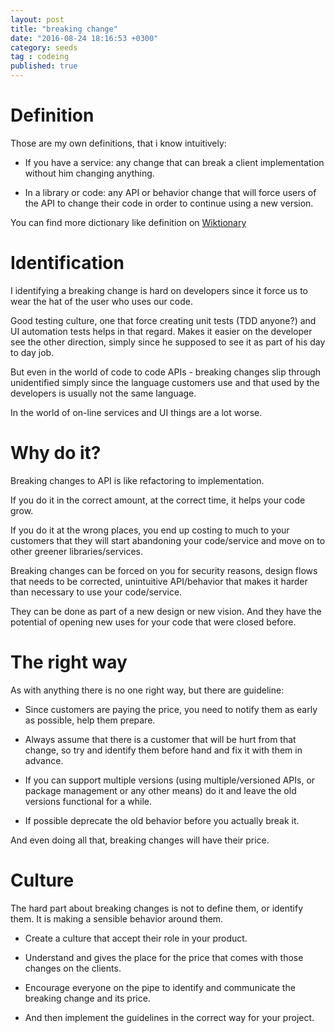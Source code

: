 ```yaml
---
layout: post
title: "breaking change"
date: "2016-08-24 18:16:53 +0300"
category: seeds
tag : codeing
published: true
---
```

# Definition

Those are my own definitions, that i know intuitively:

- If you have a service: any change that can break a client implementation without him changing anything.

- In a library or code: any API or behavior change that will force users of the API to change their code in order to continue using a new version.

You can find more dictionary like definition on [Wiktionary](https://en.wiktionary.org/wiki/breaking_change)

# Identification

I identifying a breaking change is hard on developers since it force us to wear the hat of the user who uses our code.

Good testing culture, one that force creating unit tests (TDD anyone?) and UI automation tests helps in that regard. Makes it easier on the developer see the other direction, simply since he supposed to see it as part of his day to day job.

But even in the world of code to code APIs - breaking changes slip through unidentified simply since the language customers use and that used by the developers is usually not the same language.

In the world of on-line services and UI things are a lot worse.

# Why do it?

Breaking changes to API is like refactoring to implementation.

If you do it in the correct amount, at the correct time, it helps your code grow.

If you do it at the wrong places, you end up costing to much to your customers that they will start abandoning your code/service and move on to other greener libraries/services.

Breaking changes can be forced on you for security reasons, design flows that needs to be corrected, unintuitive API/behavior that makes it harder than necessary to use your code/service.

They can be done as part of a new design or new vision. And they have the potential of opening new uses for your code that were closed before.

# The right way

As with anything there is no one right way, but there are guideline:

- Since customers are paying the price, you need to notify them as early as possible, help them prepare.

- Always assume that there is a customer that will be hurt from that change, so try and identify them before hand and fix it with them in advance.

- If you can support multiple versions (using multiple/versioned APIs, or package management or any other means) do it and leave the old versions functional for a while.

- If possible deprecate the old behavior before you actually break it.

And even doing all that, breaking changes will have their price.

# Culture

The hard part about breaking changes is not to define them, or identify them.
It is making a sensible behavior around them.

- Create a culture that accept their role in your product.

- Understand and gives the place for the price that comes with those changes on the clients.

- Encourage everyone on the pipe to identify and communicate the breaking change and its price.

- And then implement the guidelines in the correct way for your project.
